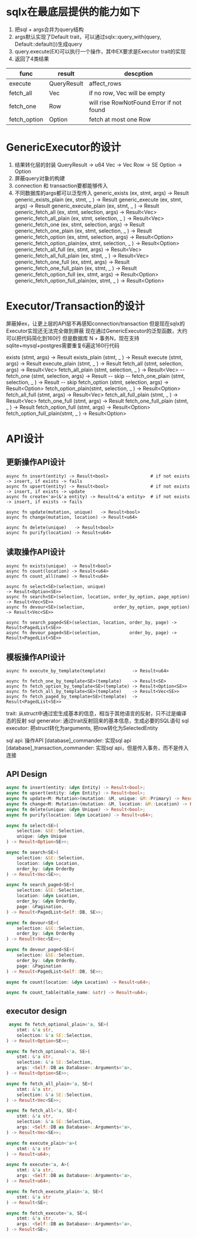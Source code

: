 # sqlx在最底层提供的能力如下
1. 把sql + args合并为query结构
2. args默认实现了Default trait，可以通过sqlx::query_with(query, Default::default())生成query
3. query.execute(EX)可以执行一个操作，其中EX要求是Executor trait的实现  
4. 返回了4类结果

| func         | result      | descption                                |
|--------------|-------------|------------------------------------------|
| execute      | QueryResult | affect_rows                              |
| fetch_all    | Vec<Row>    | if no row, Vec will be empty             |
| fetch_one    | Row         | will rise RowNotFound Error if not found |
| fetch_option | Option<Row> | fetch at most one Row                    |


# GenericExecutor的设计
1. 结果转化层的封装
QueryResult -> u64
Vec<Row>    -> Vec<SE>
Row         -> SE
Option<Row> -> Option<SE>
2. 屏蔽query对象的构建
3. connection 和 transaction要都能够传入
4. 不同数据库的args都可以泛型传入
generic_exists            (ex, stmt, args) -> Result<bool>
generic_exists_plain      (ex, stmt, _   ) -> Result<bool>
generic_execute           (ex, stmt, args) -> Result<u64>
generic_execute_plain     (ex, stmt, _   ) -> Result<u64>
generic_fetch_all         (ex, stmt, selection, args) -> Result<Vec<SE>>
generic_fetch_all_plain   (ex, stmt, selection, _   ) -> Result<Vec<SE>>
generic_fetch_one         (ex, stmt, selection, args) -> Result<SE>
generic_fetch_one_plain   (ex, stmt, selection, _   ) -> Result<SE>
generic_fetch_option      (ex, stmt, selection, args) -> Result<Option<SE>>
generic_fetch_option_plain(ex, stmt, selection, _   ) -> Result<Option<SE>>
generic_fetch_all_full         (ex, stmt, args) -> Result<Vec<SE>>
generic_fetch_all_full_plain   (ex, stmt, _   ) -> Result<Vec<SE>>
generic_fetch_one_full         (ex, stmt, args) -> Result<SE>
generic_fetch_one_full_plain   (ex, stmt, _   ) -> Result<SE>
generic_fetch_option_full      (ex, stmt, args) -> Result<Option<SE>>
generic_fetch_option_full_plain(ex, stmt, _   ) -> Result<Option<SE>>

# Executor/Transaction的设计
屏蔽掉ex，让更上层的API层不再感知connection/transaction
但是现在sqlx的Executor实现还无法完全做到屏蔽
现在通过GenericExecutor的泛型函数，大约可以把代码简化到160行
但是数据库 N + 事务N，现在支持sqlite+mysql+postgres需要重复6遍这160行代码  

exists            (stmt, args) -> Result<bool>
exists_plain      (stmt, _   ) -> Result<bool>
execute           (stmt, args) -> Result<u64>
execute_plain     (stmt, _   ) -> Result<u64>
fetch_all         (stmt, selection, args) -> Result<Vec<SE>>
fetch_all_plain   (stmt, selection, _   ) -> Result<Vec<SE>>
-- fetch_one         (stmt, selection, args) -> Result<SE> -- skip
-- fetch_one_plain   (stmt, selection, _   ) -> Result<SE> -- skip
fetch_option      (stmt, selection, args) -> Result<Option<SE>>
fetch_option_plain(stmt, selection, _   ) -> Result<Option<SE>>
fetch_all_full         (stmt, args) -> Result<Vec<SE>>
fetch_all_full_plain   (stmt, _   ) -> Result<Vec<SE>>
fetch_one_full         (stmt, args) -> Result<SE>
fetch_one_full_plain   (stmt, _   ) -> Result<SE>
fetch_option_full      (stmt, args) -> Result<Option<SE>>
fetch_option_full_plain(stmt, _   ) -> Result<Option<SE>>






# API设计

## 更新操作API设计
```
async fn insert(entity) -> Result<bool>                # if not exists -> insert, if exists -> fails   
async fn upsert(entity) -> Result<bool>                # if not exists -> insert, if exists -> update  
async fn create<'a>(&'a entity) -> Result<&'a entity>  # if not exists -> insert, if exists -> fails  

async fn update(mutation, unique)   -> Result<bool> 
async fn change(mutation, location) -> Result<u64>
    
async fn delete(unique)   -> Result<bool>
async fn purify(location) -> Result<u64>
```


## 读取操作API设计
```
async fn exists(unique)  -> Result<bool>
async fn count(location) -> Result<u64>
async fn count_all(name) -> Result<u64>

async fn select<SE>(selection, unique)                                 -> Result<Option<SE>>
async fn search<SE>(selection, location, order_by_option, page_option) -> Result<Vec<SE>>
async fn devour<SE>(selection,           order_by_option, page_option) -> Result<Vec<SE>>

async fn search_paged<SE>(selection, location, order_by, page) -> Result<PagedList<SE>>
async fn devour_paged<SE>(selection,           order_by, page) -> Result<PagedList<SE>>
```

## 模板操作API设计
```
async fn execute_by_template(template)          -> Result<u64>

async fn fetch_one_by_template<SE>(template)    -> Result<SE>
async fn fetch_option_by_template<SE>(template) -> Result<Option<SE>>
async fn fetch_all_by_template<SE>(template)    -> Result<Vec<SE>>
async fn fetch_paged_by_template<SE>(template)  -> Result<PagedList<SE>>
```



trait: 从struct中通过宏生成基本的信息，相当于其他语言的反射，只不过是编译态的反射
sql generator: 通过trait反射回来的基本信息，生成必要的SQL语句
sql executor: 把struct转化为arguments, 把row转化为SelectedEntity

sql api: 操作API
\[database\]_commander: 实现sql api
\[database\]_transaction_commander: 实现sql api，但是传入事务，而不是传入连接 


## API Design

```rust
async fn insert(entity: &dyn Entity) -> Result<bool>;
async fn upsert(entity: &dyn Entity) -> Result<bool>;
async fn update<M: Mutation>(mutation: &M, unique: &M::Primary) -> Result<bool>;
async fn change<M: Mutation>(mutation: &M, location: &M::Location) -> Result<u64>;
async fn delete(unique: &dyn Unique) -> Result<bool>;
async fn purify(location: &dyn Location) -> Result<u64>;
```

```rust
async fn select<SE>(
    selection: &SE::Selection, 
    unique: &dyn Unique
) -> Result<Option<SE>>;

async fn search<SE>(
    selection: &SE::Selection, 
    location: &dyn Location, 
    order_by: &dyn OrderBy
) -> Result<Vec<SE>>;

async fn search_paged<SE>(
    selection: &SE::Selection,
    location: &dyn Location,
    order_by: &dyn OrderBy,
    page: &Pagination,
) -> Result<PagedList<Self::DB, SE>>;

async fn devour<SE>(
    selection: &SE::Selection, 
    order_by: &dyn OrderBy
) -> Result<Vec<SE>>;

async fn devour_paged<SE>(
    selection: &SE::Selection, 
    order_by: &dyn OrderBy, 
    page: &Pagination
) -> Result<PagedList<Self::DB, SE>>;

async fn count(location: &dyn Location) -> Result<u64>;

async fn count_table(table_name: &str) -> Result<u64>;

```



## executor design
```rust
 async fn fetch_optional_plain<'a, SE>(
    stmt: &'a str,
    selection: &'a SE::Selection,
) -> Result<Option<SE>>;

async fn fetch_optional<'a, SE>(
    stmt: &'a str,
    selection: &'a SE::Selection,
    args: <Self::DB as Database>::Arguments<'a>,
) -> Result<Option<SE>>;

async fn fetch_all_plain<'a, SE>(
    stmt: &'a str,
    selection: &'a SE::Selection,
) -> Result<Vec<SE>>;

async fn fetch_all<'a, SE>(
    stmt: &'a str,
    selection: &'a SE::Selection,
    args: <Self::DB as Database>::Arguments<'a>,
) -> Result<Vec<SE>>;

async fn execute_plain<'a>(
    stmt: &'a str
) -> Result<u64>;

async fn execute<'a, A>(
    stmt: &'a str,
    args: <Self::DB as Database>::Arguments<'a>,
) -> Result<u64>;

async fn fetch_execute_plain<'a, SE>(
    stmt: &'a str
) -> Result<SE>;

async fn fetch_execute<'a, SE>(
    stmt: &'a str,
    args: <Self::DB as Database>::Arguments<'a>,
) -> Result<SE>;
```
